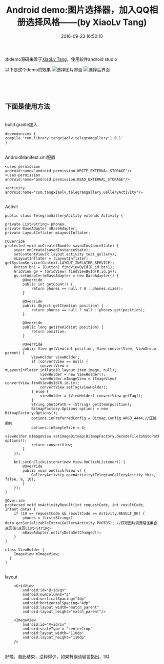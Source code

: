 ﻿---
title: 'Android demo:图片选择器，加入QQ相册选择风格——(by XiaoLv Tang)'
date: 2016-09-23 16:50:10
tags:
---
本demo源码来着于[XiaoLv Tang][1]，使用软件android studio

以下是这个demo的效果
![选择图片界面][2] ![选择后界面][3]



<br/><br/><br/>

下面是使用方法
--

<br/>build.gradle加入

    dependencies {
    compile 'com.library.tangxiaolv:telegramgallery:1.0.1'
    }

<br/>AndroidManifest.xml配置

    <uses-permission android:name="android.permission.WRITE_EXTERNAL_STORAGE"/>
    <uses-permission android:name="android.permission.READ_EXTERNAL_STORAGE"/>
    
    <activity android:name="com.tangxiaolv.telegramgallery.GalleryActivity"/>

<br/>Activit

    public class TelegramGalleryAcitity extends Activity {

    private List<String> phones;
    private BaseAdapter mBaseAdapter;
    private LayoutInflater mLayoutInflater;

    @Override
    protected void onCreate(Bundle savedInstanceState) {
        super.onCreate(savedInstanceState);
        setContentView(R.layout.activity_test_gallery);
        mLayoutInflater = (LayoutInflater) getSystemService(Context.LAYOUT_INFLATER_SERVICE);
        Button bn1 = (Button) findViewById(R.id.btn1);
        GridView gv = (GridView) findViewById(R.id.gv);
        gv.setAdapter(mBaseAdapter = new BaseAdapter() {
            @Override
            public int getCount() {
                return phones == null ? 0 : phones.size();
            }

            @Override
            public Object getItem(int position) {
                return phones == null ? null : phones.get(position);
            }

            @Override
            public long getItemId(int position) {
                return position;
            }

            @Override
            public View getView(int position, View convertView, ViewGroup parent) {
                ViewHolder viewHolder;
                if (convertView == null) {
                    convertView = mLayoutInflater.inflate(R.layout.item_image, null);
                    viewHolder = new ViewHolder();
                    viewHolder.mImageView = (ImageView) convertView.findViewById(R.id.iv);
                    convertView.setTag(viewHolder);
                } else {
                    viewHolder = (ViewHolder) convertView.getTag();
                }
                String photoPath = (String) getItem(position);
                BitmapFactory.Options options = new BitmapFactory.Options();
                options.inPreferredConfig = Bitmap.Config.ARGB_4444;//压缩图片
                options.inSampleSize = 4;
                viewHolder.mImageView.setImageBitmap(BitmapFactory.decodeFile(photoPath, options));
                return convertView;
            }
        });

        bn1.setOnClickListener(new View.OnClickListener() {
            @Override
            public void onClick(View v) {
                GalleryActivity.openActivity(TelegramGalleryAcitity.this, false, 9, 10);
            }
        });
    }

    @Override
    protected void onActivityResult(int requestCode, int resultCode, Intent data) {
        if (10 == requestCode && resultCode == Activity.RESULT_OK) {
            phones = (List<String>) data.getSerializableExtra(GalleryActivity.PHOTOS); //获取图片资源路径集合返回值(返回List<String>
            mBaseAdapter.notifyDataSetChanged();
        }
    }

    class ViewHolder {
        ImageView mImageView;
      }
    }

<br/>layout

        <GridView
            android:id="@+id/gv"
            android:numColumns="3"
            android:verticalSpacing="4dp"
            android:horizontalSpacing="4dp"
            android:layout_width="match_parent"
            android:layout_height="match_parent"/>
        
        <ImageView
            android:id="@+id/iv"
            android:scaleType = "centerCrop"
            android:layout_width="110dp"
            android:layout_height="110dp"
        />
        

<br/>好啦，自此结束，注释得少，如果有误请留言指出，3Q


  [1]: https://github.com/TangXiaoLv/TelegramGallery
  [2]: http://7xz8pr.com1.z1.glb.clouddn.com/picture_selector1.jpg
  [3]: http://7xz8pr.com1.z1.glb.clouddn.com/picture_selector2.jpg